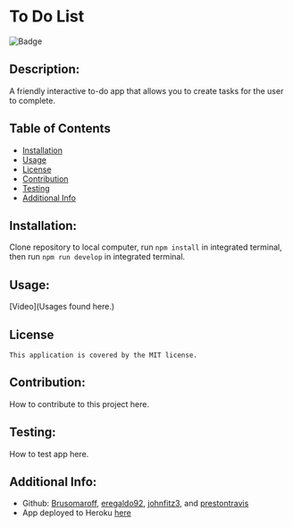 # To Do List
  
  ![Badge](https://img.shields.io/badge/License-MIT-blue.svg)


  ## Description:
  A friendly interactive to-do app that allows you to create tasks for the user to complete.

  ## Table of Contents 
  - [Installation](#installation)
  - [Usage](#usage)
  - [License](#license)
  - [Contribution](#contribution)
  - [Testing](#testing)
  - [Additional Info](#additional-info)

  ## Installation:
  Clone repository to local computer, run `npm install` in integrated terminal, then run `npm run develop` in integrated terminal.
  ## Usage:
  [Video](Usages found here.)

  ## License
    This application is covered by the MIT license.

  ## Contribution:
  How to contribute to this project here.
  
  ## Testing:
  How to test app here.

  ## Additional Info:
  - Github: [Brusomaroff](https://github.com/Brusomaroff), [eregaldo92](https://github.com/eregaldo92), [johnfitz3](https://github.com/johnfitz3), and [prestontravis](https://github.com/prestontravis)
   - App deployed to Heroku [here](www.heroku.com/project3)
